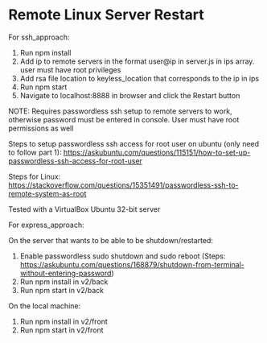 # Remote Linux Server Restart
For ssh_approach:
1. Run npm install
2. Add ip to remote servers in the format user@ip in server.js in ips array. user must have root privileges
3. Add rsa file location to keyless_location that corresponds to the ip in ips
4. Run npm start
5. Navigate to localhost:8888 in browser and click the Restart button

NOTE: Requires passwordless ssh setup to remote servers to work, otherwise password must be entered in console. User must have root permissions as well

Steps to setup passwordless ssh access for root user on ubuntu (only need to follow part 1): https://askubuntu.com/questions/115151/how-to-set-up-passwordless-ssh-access-for-root-user

Steps for Linux: https://stackoverflow.com/questions/15351491/passwordless-ssh-to-remote-system-as-root

Tested with a VirtualBox Ubuntu 32-bit server

For express_approach:

On the server that wants to be able to be shutdown/restarted:
1. Enable passwordless sudo shutdown and sudo reboot (Steps: https://askubuntu.com/questions/168879/shutdown-from-terminal-without-entering-password)
2. Run npm install in v2/back
3. Run npm start in v2/back

On the local machine:
1. Run npm install in v2/front
2. Run npm start in v2/front
